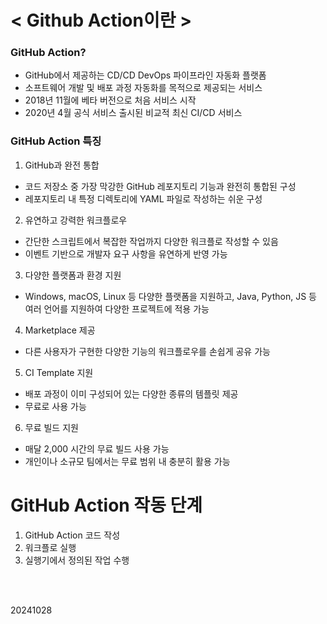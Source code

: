 # < Github Action이란 >

### GitHub Action?
- GitHub에서 제공하는 CD/CD DevOps 파이프라인 자동화 플랫폼
- 소프트웨어 개발 및 배포 과정 자동화를 목적으로 제공되는 서비스
- 2018년 11월에 베타 버전으로 처음 서비스 시작
- 2020년 4월 공식 서비스 출시된 비교적 최신 CI/CD 서비스

### GitHub Action 특징
1. GitHub과 완전 통합
- 코드 저장소 중 가장 막강한 GitHub 레포지토리 기능과 완전히 통합된 구성
- 레포지토리 내 특정 디렉토리에 YAML 파일로 작성하는 쉬운 구성
2. 유연하고 강력한 워크플로우
- 간단한 스크립트에서 복잡한 작업까지 다양한 워크플로 작성할 수 있음
- 이벤트 기반으로 개발자 요구 사항을 유연하게 반영 가능
3. 다양한 플랫폼과 환경 지원
- Windows, macOS, Linux 등 다양한 플랫폼을 지원하고, Java, Python, JS 등 여러 언어를 지원하여 다양한 프로젝트에 적용 가능
4. Marketplace 제공
- 다른 사용자가 구현한 다양한 기능의 워크플로우를 손쉽게 공유 가능
5. CI Template 지원
- 배포 과정이 이미 구성되어 있는 다양한 종류의 템플릿 제공
- 무료로 사용 가능
6. 무료 빌드 지원
- 매달 2,000 시간의 무료 빌드 사용 가능
- 개인이나 소규모 팀에서는 무료  범위 내 충분히 활용 가능

# GitHub Action 작동 단계
1. GitHub Action 코드 작성
2. 워크플로 실행
3. 실행기에서 정의된 작업 수행

<br>
<br>

20241028